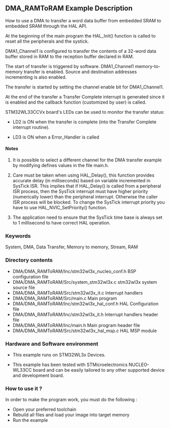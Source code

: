 ## <b>DMA_RAMToRAM Example Description</b>

How to use a DMA to transfer a word data buffer from embedded SRAM to embedded SRAM through the HAL API.

At the beginning of the main program the HAL_Init() function is called to reset all the peripherals and the systick.

DMA1_Channel1 is configured to transfer the contents of a 32-word data 
buffer stored in RAM to the reception buffer declared in RAM.

The start of transfer is triggered by software. DMA1_Channel1 memory-to-memory
transfer is enabled. Source and destination addresses incrementing is also enabled.

The transfer is started by setting the channel enable bit for DMA1_Channel1.

At the end of the transfer a Transfer Complete interrupt is generated since it
is enabled and the callback function (customized by user) is called.

STM32WL33CCVx board's LEDs can be used to monitor the transfer status:

 - LD2 is ON when the transfer is complete (into the Transfer Complete interrupt routine).

 - LD3 is ON when a Error_Handler is called

#### <b>Notes</b>
 
 1. It is possible to select a different channel for the DMA transfer
    example by modifying defines values in the file main.h.

 2. Care must be taken when using HAL_Delay(), this function provides accurate delay (in milliseconds)
    based on variable incremented in SysTick ISR. This implies that if HAL_Delay() is called from
    a peripheral ISR process, then the SysTick interrupt must have higher priority (numerically lower)
    than the peripheral interrupt. Otherwise the caller ISR process will be blocked.
    To change the SysTick interrupt priority you have to use HAL_NVIC_SetPriority() function.
      
 3. The application need to ensure that the SysTick time base is always set to 1 millisecond
    to have correct HAL operation.

### <b>Keywords</b>

System, DMA, Data Transfer, Memory to memory, Stream, RAM

### <b>Directory contents</b>

  - DMA/DMA_RAMToRAM/Inc/stm32wl3x_nucleo_conf.h     BSP configuration file
  - DMA/DMA_RAMToRAM/Src/system_stm32wl3x.c           stm32wl3x system source file
  - DMA/DMA_RAMToRAM/Src/stm32wl3x_it.c               Interrupt handlers
  - DMA/DMA_RAMToRAM/Src/main.c                             Main program
  - DMA/DMA_RAMToRAM/Inc/stm32wl3x_hal_conf.h         HAL Configuration file
  - DMA/DMA_RAMToRAM/Inc/stm32wl3x_it.h               Interrupt handlers header file
  - DMA/DMA_RAMToRAM/Inc/main.h                             Main program header file
  - DMA/DMA_RAMToRAM/Src/stm32wl3x_hal_msp.c          HAL MSP module

     
### <b>Hardware and Software environment</b>

  - This example runs on STM32WL3x Devices.

  - This example has been tested with STMicroelectronics NUCLEO-WL33CC 
    board and can be easily tailored to any other supported device 
    and development board.    

### <b>How to use it ?</b>

In order to make the program work, you must do the following :

 - Open your preferred toolchain 
 - Rebuild all files and load your image into target memory
 - Run the example

